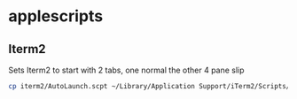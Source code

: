 # applescripts
## Iterm2
Sets Iterm2 to start with 2 tabs, one normal the other 4 pane slip
``` bash
cp iterm2/AutoLaunch.scpt ~/Library/Application Support/iTerm2/Scripts/AutoLaunch.scpt
```
